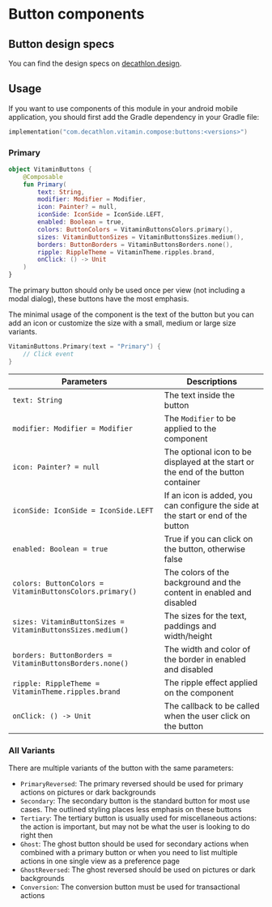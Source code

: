 # Button components

## Button design specs

You can find the design specs on [decathlon.design](https://www.decathlon.design/).

## Usage

If you want to use components of this module in your android mobile application, you should
first add the Gradle dependency in your Gradle file:

```kotlin
implementation("com.decathlon.vitamin.compose:buttons:<versions>")
```

### Primary

```kotlin
object VitaminButtons {
    @Composable
    fun Primary(
        text: String,
        modifier: Modifier = Modifier,
        icon: Painter? = null,
        iconSide: IconSide = IconSide.LEFT,
        enabled: Boolean = true,
        colors: ButtonColors = VitaminButtonsColors.primary(),
        sizes: VitaminButtonSizes = VitaminButtonsSizes.medium(),
        borders: ButtonBorders = VitaminButtonsBorders.none(),
        ripple: RippleTheme = VitaminTheme.ripples.brand,
        onClick: () -> Unit
    )
}
```

The primary button should only be used once per view (not including a modal dialog), 
these buttons have the most emphasis.

The minimal usage of the component is the text of the button but you can add an icon or customize
the size with a small, medium or large size variants.

```kotlin
VitaminButtons.Primary(text = "Primary") {
    // Click event
}
```

Parameters | Descriptions
-- | --
`text: String` | The text inside the button
`modifier: Modifier = Modifier` | The `Modifier` to be applied to the component
`icon: Painter? = null` | The optional icon to be displayed at the start or the end of the button container
`iconSide: IconSide = IconSide.LEFT` | If an icon is added, you can configure the side at the start or end of the button
`enabled: Boolean = true` | True if you can click on the button, otherwise false
`colors: ButtonColors = VitaminButtonsColors.primary()` | The colors of the background and the content in enabled and disabled
`sizes: VitaminButtonSizes = VitaminButtonsSizes.medium()` | The sizes for the text, paddings and width/height
`borders: ButtonBorders = VitaminButtonsBorders.none()` | The width and color of the border in enabled and disabled
`ripple: RippleTheme = VitaminTheme.ripples.brand` | The ripple effect applied on the component
`onClick: () -> Unit` | The callback to be called when the user click on the button

### All Variants

There are multiple variants of the button with the same parameters:

* `PrimaryReversed`: The primary reversed should be used for primary actions on pictures or dark backgrounds
* `Secondary`: The secondary button is the standard button for most use cases. The outlined styling places less emphasis on these buttons
* `Tertiary`: The tertiary button is usually used for miscellaneous actions: the action is important, but may not be what the user is looking to do right then
* `Ghost`: The ghost button should be used for secondary actions when combined with a primary button or when you need to list multiple actions in one single view as a preference page
* `GhostReversed`: The ghost reversed should be used on pictures or dark backgrounds
* `Conversion`: The conversion button must be used for transactional actions
